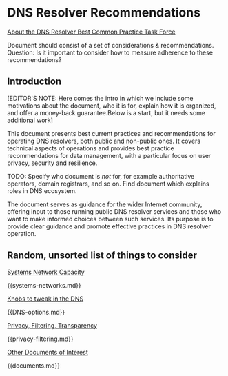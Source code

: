 # DNS Resolver Recommendations

[About the DNS Resolver Best Common Practice Task Force](https://www.ripe.net/participate/ripe/tf/dns-resolver-best-common-practice-task-force)

Document should consist of a set of considerations & recommendations.
Question: Is it important to consider how to measure adherence to these recommendations?

## Introduction

[EDITOR'S NOTE: Here comes the intro in which we include some motivations about the document, who it is for, explain how it is organized, and offer a money-back guarantee.Below is a start, but it needs some additional work]

This document presents best current practices and recommendations for operating DNS resolvers, both public and non-public ones. It covers technical aspects of operations and provides best practice recommendations for data management, with a particular focus on user privacy, security and resilience.

TODO: Specify who document is _not_ for, for example authoritative operators, domain registrars, and so on. Find document which explains roles in DNS ecosystem.

The document serves as guidance for the wider Internet community, offering input to those running public DNS resolver services and those who want to make informed choices between such services. Its purpose is to provide clear guidance and promote effective practices in DNS resolver operation.

## Random, unsorted list of things to consider

[Systems Network Capacity](systems-networks.md)

{{systems-networks.md}}


[Knobs to tweak in the DNS](DNS-options.md)

{{DNS-options.md}}


[Privacy, Filtering, Transparency](privacy-filtering.md)

{{privacy-filtering.md}}


[Other Documents of Interest](documents.md)

{{documents.md}}
